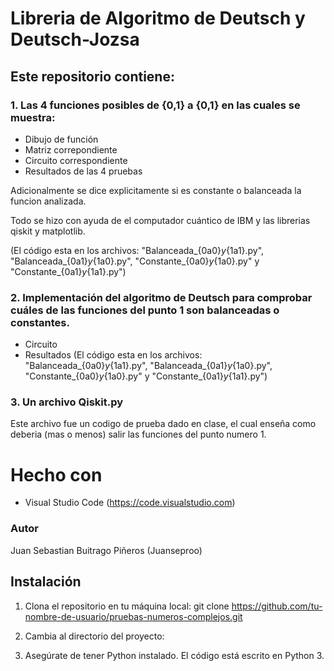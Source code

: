 # Libreria de Algoritmo de Deutsch y Deutsch-Jozsa
## Este repositorio contiene:
### 1. Las 4 funciones posibles de {0,1} a {0,1} en las cuales se muestra:
- Dibujo de función
- Matriz correpondiente
- Circuito correspondiente
- Resultados de las 4 pruebas

Adicionalmente se dice explicitamente si es constante o balanceada la funcion analizada. 

Todo se hizo con ayuda de el computador cuántico de IBM y las librerias qiskit y matplotlib.

(El código esta en los archivos: "Balanceada_{0a0}_y_{1a1}.py", "Balanceada_{0a1}_y_{1a0}.py", "Constante_{0a0}_y_{1a0}.py" y "Constante_{0a1}_y_{1a1}.py")

### 2. Implementación del algoritmo de Deutsch para comprobar cuáles de las funciones del punto 1 son balanceadas o constantes.
- Circuito
- Resultados
(El código esta en los archivos: "Balanceada_{0a0}_y_{1a1}.py", "Balanceada_{0a1}_y_{1a0}.py", "Constante_{0a0}_y_{1a0}.py" y "Constante_{0a1}_y_{1a1}.py")

### 3. Un archivo Qiskit.py 
Este archivo fue un codigo de prueba dado en clase, el cual enseña como deberia (mas o menos) salir las funciones del punto numero 1.

# Hecho con
- Visual Studio Code (https://code.visualstudio.com)

### Autor
Juan Sebastian Buitrago Piñeros (Juanseproo)

## Instalación
1. Clona el repositorio en tu máquina local:
git clone https://github.com/tu-nombre-de-usuario/pruebas-numeros-complejos.git

2. Cambia al directorio del proyecto:

3. Asegúrate de tener Python instalado. El código está escrito en Python 3.